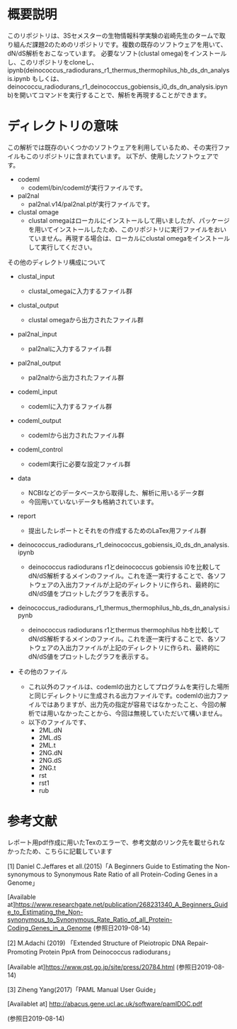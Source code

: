 # 概要説明
このリポジトリは、3Sセメスターの生物情報科学実験の岩崎先生のタームで取り組んだ課題2のためのリポジトリです。複数の既存のソフトウェアを用いて、dN/dS解析をおこなっています。
必要なソフト(clustal omega)をインストールし、このリポジトリをcloneし、ipynb(deinococcus_radiodurans_r1_thermus_thermophilus_hb_ds_dn_analysis.ipynb もしくは、deinococcu_radiodurans_r1_deinococcus_gobiensis_i0_ds_dn_analysis.ipynb)を開いてコマンドを実行することで、解析を再現することができます。

# ディレクトリの意味
この解析では既存のいくつかのソフトウェアを利用しているため、その実行ファイルもこのリポジトリに含まれています。
以下が、使用したソフトウェアです。
* codeml
	* codeml/bin/codemlが実行ファイルです。
* pal2nal
	* pal2nal.v14/pal2nal.plが実行ファイルです。
* clustal omage
	* clustal omegaはローカルにインストールして用いましたが、パッケージを用いてインストールしたため、このリポジトリに実行ファイルをおいていません。再現する場合は、ローカルにclustal omegaをインストールして実行してください。

その他のディレクトリ構成について
* clustal_input
	* clustal_omegaに入力するファイル群
* clustal_output
	* clustal omegaから出力されたファイル群
* pal2nal_input
	* pal2nalに入力するファイル群
* pal2nal_output
	* pal2nalから出力されたファイル群
* codeml_input
	* codemlに入力するファイル群
* codeml_output
	* codemlから出力されたファイル群
* codeml_control
	* codeml実行に必要な設定ファイル群

* data
	* NCBIなどのデータベースから取得した、解析に用いるデータ群
	* 今回用いていないデータも格納されています。
* report
	* 提出したレポートとそれをの作成するためのLaTex用ファイル群

* deinococcus_radiodurans_r1_deinococcus_gobiensis_i0_ds_dn_analysis.ipynb
	* deinococcus radiodurans r1とdeinococcus gobiensis i0を比較してdN/dS解析するメインのファイル。これを逐一実行することで、各ソフトウェアの入出力ファイルが上記のディレクトリに作られ、最終的にdN/dS値をプロットしたグラフを表示する。

* deinococcus_radiodurans_r1_thermus_thermophilus_hb_ds_dn_analysis.ipynb
	* deinococcus radiodurans r1とthermus thermophilus hbを比較してdN/dS解析するメインのファイル。これを逐一実行することで、各ソフトウェアの入出力ファイルが上記のディレクトリに作られ、最終的にdN/dS値をプロットしたグラフを表示する。

* その他のファイル
	* これ以外のファイルは、codemlの出力としてプログラムを実行した場所と同じディレクトリに生成される出力ファイルです。codemlの出力ファイルではありますが、出力先の指定が容易ではなかったこと、今回の解析では用いなかったことから、今回は無視していただいて構いません。
	* 以下のファイルです、
		* 2ML.dN
		* 2ML.dS
		* 2ML.t
		* 2NG.dN
		* 2NG.dS
		* 2NG.t
		* rst
		* rst1
		* rub

	
# 参考文献
レポート用pdf作成に用いたTexのエラーで、参考文献のリンク先を載せられなかったため、こちらに記載しています

  [1] Daniel C.Jeffares et all.(2015)「A Beginners Guide to Estimating the Non-synonymous to Synonymous Rate Ratio of all Protein-Coding Genes in a Genome」

  [Available at]https://www.researchgate.net/publication/268231340_A_Beginners_Guide_to_Estimating_the_Non-synonymous_to_Synonymous_Rate_Ratio_of_all_Protein-Coding_Genes_in_a_Genome
  (参照日2019-08-14)

  [2] M.Adachi (2019) 「Extended Structure of Pleiotropic DNA Repair-Promoting Protein PprA from Deinococcus radiodurans」

  [Available at]https://www.qst.go.jp/site/press/20784.html
  (参照日2019-08-14)

  [3] Ziheng Yang(2017)「PAML Manual User Guide」

  [Availablet at] http://abacus.gene.ucl.ac.uk/software/pamlDOC.pdf

  (参照日2019-08-14)

